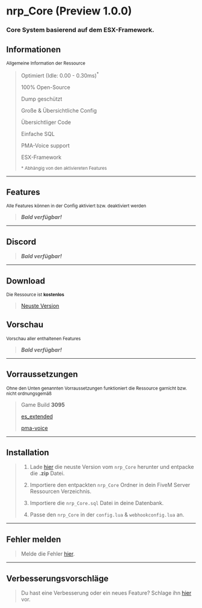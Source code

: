 # nrp_Core (Preview 1.0.0)
### Core System basierend auf dem ESX-Framework.

## Informationen
<sup>Allgemeine Information der Ressource</sup>
> Optimiert (Idle: 0.00 - 0.30ms)<sup>*</sup>
> 
> 100% Open-Source
> 
> Dump geschützt
> 
> Große & Übersichtliche Config
> 
> Übersichtliger Code
>
> Einfache SQL
>
> PMA-Voice support
>
> ESX-Framework
> 
> <sup>* Abhängig von den aktiviereten Features</sup>

---
## Features
<sup>Alle Features können in der Config aktiviert bzw. deaktiviert werden</sup>
> ***Bald verfügbar!***

---
## Discord
> ***Bald verfügbar!***

---
## Download
<sup>Die Ressource ist **kostenlos**</sup>
> [Neuste Version](https://github.com/NuriRP/nrp_Core/releases/latest)

## Vorschau
<sup>Vorschau aller enthaltenen Features</sup>
> ***Bald verfügbar!***

---
## Vorraussetzungen
<sup>Ohne den Unten genannten Vorraussetzungen funktioniert die Ressource garnicht bzw. nicht ordnungsgemäß</sup>
> Game Build **3095**
>
> [es_extended](https://github.com/esx-framework/esx_core)
>
> [pma-voice](https://github.com/AvarianKnight/pma-voice)

---
## Installation
> 1. Lade [hier](https://github.com/NuriRP/nrp_Core/releases/latest) die neuste Version vom `nrp_Core` herunter und entpacke die **.zip** Datei.
>
> 2. Importiere den entpackten `nrp_Core` Ordner in dein FiveM Server Ressourcen Verzeichnis.
>
> 3. Importiere die `nrp_Core.sql` Datei in deine Datenbank.
>
> 4. Passe den `nrp_Core` in der `config.lua` & `webhookconfig.lua` an.

---
## Fehler melden
> Melde die Fehler [hier](https://github.com/NuriRP/nrp_Core/issues).

---
## Verbesserungsvorschläge
> Du hast eine Verbesserung oder ein neues Feature? Schlage ihn [hier](https://github.com/NuriRP/nrp_Core/pulls) vor.
